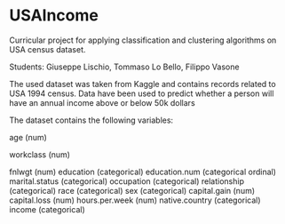 # USAIncome
Curricular project for applying classification and clustering algorithms on USA census dataset.

Students: Giuseppe Lischio, Tommaso Lo Bello, Filippo Vasone

The used dataset was taken from Kaggle and contains records related to USA 1994 census. Data have been used to predict whether a person will have an annual income above or below 50k dollars

The dataset contains the following variables:

age (num)

workclass (num)

fnlwgt (num)
education (categorical)
education.num (categorical ordinal)
marital.status (categorical)
occupation (categorical)
relationship (categorical)
race (categorical)
sex (categorical)
capital.gain (num)
capital.loss (num)
hours.per.week (num)
native.country (categorical)
income (categorical)
